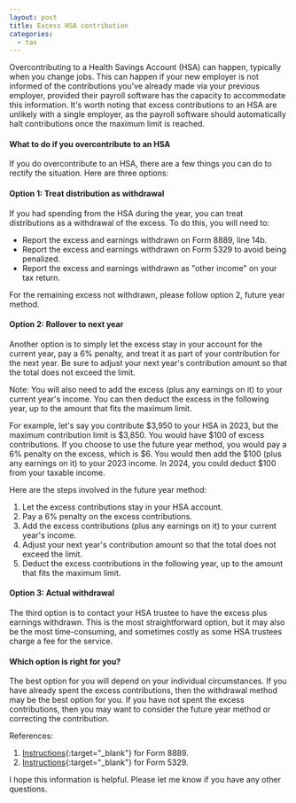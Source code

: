 ```yaml
---
layout: post
title: Excess HSA contribution
categories:
  - tax
---
```


Overcontributing to a Health Savings Account (HSA) can happen, typically when
you change jobs. This can happen if your new employer is not informed of the
contributions you've already made via your previous employer, provided their
payroll software has the capacity to accommodate this information. It's worth
noting that excess contributions to an HSA are unlikely with a single employer,
as the payroll software should automatically halt contributions once the
maximum limit is reached.

#### What to do if you overcontribute to an HSA

If you do overcontribute to an HSA, there are a few things you can do to
rectify the situation. Here are three options:

#### Option 1: Treat distribution as withdrawal

If you had spending from the HSA
during the year, you can treat distributions as a withdrawal of the excess. To
do this, you will need to:

- Report the excess and earnings withdrawn on Form 8889, line 14b.
- Report the excess and earnings withdrawn on Form 5329 to avoid being penalized.
- Report the excess and earnings withdrawn as "other income" on your tax return.
<!--
"Instruction for Form 8889" page 6 under "Excess Employer Contributions":
"""If the excess was not included in income on Form W-2, you must report it as “Other income” on your tax return."""
-->

For the remaining excess not withdrawn, please follow option 2, future year method.

#### Option 2: Rollover to next year

Another option is to simply let the excess stay in your account for the current
year, pay a 6% penalty, and treat it as part of your contribution for the next
year. Be sure to adjust your next year's contribution amount so that the total
does not exceed the limit.

Note: You will also need to add the excess (plus any earnings on it) to your
current year's income. You can then deduct the excess in the following year, up
to the amount that fits the maximum limit.

For example, let's say you contribute $3,950 to your HSA in 2023, but the
maximum contribution limit is $3,850. You would have $100 of excess
contributions. If you choose to use the future year method, you would pay a 6%
penalty on the excess, which is $6. You would then add the $100 (plus any
earnings on it) to your 2023 income. In 2024, you could deduct $100 from your
taxable income.

Here are the steps involved in the future year method:

1. Let the excess contributions stay in your HSA account.
2. Pay a 6% penalty on the excess contributions.
3. Add the excess contributions (plus any earnings on it) to your current year's income.
4. Adjust your next year's contribution amount so that the total does not exceed the limit.
5. Deduct the excess contributions in the following year, up to the amount that fits the maximum limit.

#### Option 3: Actual withdrawal

The third option is to contact your HSA trustee to have the excess plus earnings withdrawn.
This is the most straightforward option, but it may also be the most time-consuming, and sometimes
costly as some HSA trustees charge a fee for the service.

#### Which option is right for you?

The best option for you will depend on your individual circumstances. If you
have already spent the excess contributions, then the withdrawal method may be
the best option for you. If you have not spent the excess contributions, then
you may want to consider the future year method or correcting the contribution.

References:

1. [Instructions][i8889]{:target="_blank"} for Form 8889.
2. [Instructions][i5329]{:target="_blank"} for Form 5329.

I hope this information is helpful. Please let me know if you have any other questions.

[f5329]: https://www.irs.gov/pub/irs-pdf/f5329.pdf
[f8889]: https://www.irs.gov/pub/irs-pdf/f8889.pdf
[i5329]: https://www.irs.gov/pub/irs-pdf/i5329.pdf
[i8889]: https://www.irs.gov/pub/irs-pdf/i8889.pdf
